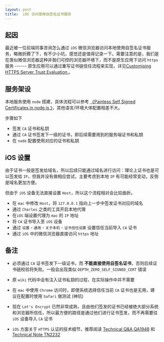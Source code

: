 ```yaml
---
layout: post
title:  iOS 访问使用自签名证书服务
---
```


## 起因

最近被一位前端同事咨询怎么通过 `iOS` 微信浏览器访问本地使用自签名证书服务，略微折腾了下，有不少小坑，感觉还是值得记录一下。需要注意的是，我们是在类似微信浏览器这种非我们可控的浏览器环境下，而不是原生应用下访问 `https` 服务 ------ 原生应用可以通过重写证书链信任流程来实现，详见[Customising HTTPS Server Trust Evaluation
](https://developer.apple.com/library/content/technotes/tn2232/_index.html#//apple_ref/doc/uid/DTS40012884-CH1-SECNSURLSESSION)
。

## 服务架设

本地服务使用 `node` 搭建，具体流程可以参考 [《Painless Self Signed Certificates in node.js
》](https://github.com/Daplie/node-ssl-root-cas/wiki/Painless-Self-Signed-Certificates-in-node.js)，其他语言/环境大体配置相差不大。

步骤如下


* 签发 `CA` 证书和私钥
* 通过 `CA` 证书签发下一级的证书，即后续需要用到的服务端证书和私钥
* 在 `node` 配置使用对应的证书和私钥



## iOS 设置

由于证书一般是签发给域名，所以后续只能通过域名进行访问：理论上证书也是可以签发给 `IP`，但我并没有做相应尝试，主要考虑到本地 `IP` 有可能经常变动，反倒是域名更加方便。

但由于 `iOS` 设备无法直接设置 `Host`，所以这个流程相对会比较曲折。


* 在 `mac` 中修改 `Host`，将 `127.0.0.1` 指向上一步中签发证书对应的域名
* 通过 `Charles` 之类的工具开启本地代理
* 在`iOS` 端设置代理为 `mac` 的 `IP` 地址
* 将 `CA` 证书导入至 `iOS` 设备
* 通过 `设置` - `通用` - `关于本机` - `证书信任设置` 设置信任当前导入 `CA` 证书
* 通过 `iOS` 中的微信浏览器直接访问 `https` 地址


## 备注

* 必须通过 `CA` 证书签发下一级证书，而 **不能直接使用自签名证书**，否则后续证书链校验将失败。一般会出现类似 `DEPTH_ZERO_SELF_SIGNED_CERT` 错误

* 原 `wiki` 代码中会有注入证书私钥的过程，在实际操作中并不需要

* 在 `mac` 中使用 `Chrome` 访问时，即使系统选择信任当前 `CA` 证书也是无用，建议在配置时使用 `Safari` 做测试 (神坑)

* 现在 `Let's Encrypt` 已然非常成熟，且由他们签发的证书已经被绝大部分系统和浏览器所信任，所以最方便的路径是通过他们进行证书签发，而不再需要往 `iOS` 设备导入 `CA` 证书

* `iOS` 方面关于 `HTTPS` 认证的技术细节，推荐阅读 [Technical Q&A QA1948](https://developer.apple.com/library/content/qa/qa1948/_index.html#//apple_ref/doc/uid/DTS40017603-CH1-SECCUSTOMISINGHTTPSSERVERTRUSTEVALUATION) 和 [Technical Note TN2232
](https://developer.apple.com/library/content/technotes/tn2232/_index.html#//apple_ref/doc/uid/DTS40012884)








